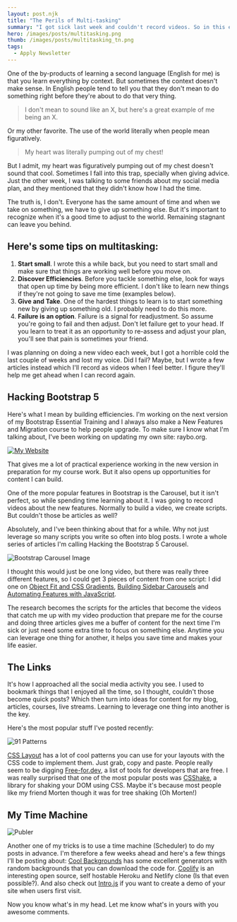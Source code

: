 ```yaml
---
layout: post.njk
title: "The Perils of Multi-tasking"
summary: "I got sick last week and couldn't record videos. So in this edition, I talk about the power of leveraging one activity to get multiple pieces of content, plus, how that can be a struggle when managing your life."
hero: /images/posts/multitasking.png
thumb: /images/posts/multitasking_tn.png
tags:
  - Apply Newsletter
---
```


One of the by-products of learning a second language (English for me) is that you learn everything by context. But sometimes the context doesn't make sense. In English people tend to tell you that they don't mean to do something right before they're about to do that very thing.

> I don't mean to sound like an X, but here's a great example of me being an X.

Or my other favorite. The use of the world literally when people mean figuratively.

> My heart was literally pumping out of my chest!

But I admit, my heart was figuratively pumping out of my chest doesn't sound that cool. Sometimes I fall into this trap, specially when giving advice. Just the other week, I was talking to some friends about my social media plan, and they mentioned that they didn't know how I had the time.

The truth is, I don't. Everyone has the same amount of time and when we take on something, we have to give up something else. But it's important to recognize when it's a good time to adjust to the world. Remaining stagnant can leave you behind.

## Here's some tips on multitasking:

1. **Start small**. I wrote this a while back, but you need to start small and make sure that things are working well before you move on.
1. **Discover Efficiencies**. Before you tackle something else, look for ways that open up time by being more efficient. I don't like to learn new things if they're not going to save me time (examples below).
1. **Give and Take**. One of the hardest things to learn is to start something new by giving up something old. I probably need to do this more.
1. **Failure is an option**. Failure is a signal for readjustment. So assume you're going to fail and then adjust. Don't let failure get to your head. If you learn to treat it as an opportunity to re-assess and adjust your plan, you'll see that pain is sometimes your friend.

I was planning on doing a new video each week, but I got a horrible cold the last couple of weeks and lost my voice. Did I fail? Maybe, but I wrote a few articles instead which I'll record as videos when I feel better. I figure they'll help me get ahead when I can record again.

## Hacking Bootstrap 5

Here's what I mean by building efficiencies. I'm working on the next version of my Bootstrap Essential Training and I always also make a New Features and Migration course to help people upgrade. To make sure I know what I'm talking about, I've been working on updating my own site: raybo.org.

[![My Website](https://media-exp1.licdn.com/dms/image/C4E12AQH4NP-znD7p0g/article-inline_image-shrink_1500_2232/0/1617208076263?e=1629936000&v=beta&t=miUneCvQhyfP7LyI15lQd2iHRpBWVdk6Hl4Wu4PSW2o)](https://raybo.org)

That gives me a lot of practical experience working in the new version in preparation for my course work. But it also opens up opportunities for content I can build.

One of the more popular features in Bootstrap is the Carousel, but it isn't perfect, so while spending time learning about it. I was going to record videos about the new features. Normally to build a video, we create scripts. But couldn't those be articles as well?

Absolutely, and I've been thinking about that for a while. Why not just leverage so many scripts you write so often into blog posts. I wrote a whole series of articles I'm calling Hacking the Bootstrap 5 Carousel.

![Bootstrap Carousel Image](https://media-exp1.licdn.com/dms/image/C4E12AQF_s06CS4x2Lg/article-inline_image-shrink_1500_2232/0/1617208533661?e=1629936000&v=beta&t=OukFZlP9wWOhM9c8zSmYqEfp4-X3JJ6K_9yGszAsAy0)

I thought this would just be one long video, but there was really three different features, so I could get 3 pieces of content from one script: I did one on [Object Fit and CSS Gradients](https://raybo.org/posts/2021-03-27-consistent-height-carousels-with-css-gradients-by-hacking-the-bootstrap-5-carousel/), [Building Sidebar Carousels](https://raybo.org/posts/2021-03-28-making-sidebar-carousels-with-css-by-hacking-the-bootstrap-5-carousel/) and [Automating Features with JavaScript](https://raybo.org/posts/2021-03-29-automating-the-creation-of-carousel-features-with-javascript-by-hacking-the-bootstrap-carousel/).

The research becomes the scripts for the articles that become the videos that catch me up with my video production that prepare me for the course and doing three articles gives me a buffer of content for the next time I'm sick or just need some extra time to focus on something else. Anytime you can leverage one thing for another, it helps you save time and makes your life easier.

## The Links

It's how I approached all the social media activity you see. I used to bookmark things that I enjoyed all the time, so I thought, couldn't those become quick posts? Which then turn into ideas for content for my blog, articles, courses, live streams. Learning to leverage one thing into another is the key.

Here's the most popular stuff I've posted recently:

![91 Patterns](https://media-exp1.licdn.com/dms/image/C4E12AQEOE73JGNlxBw/article-inline_image-shrink_1500_2232/0/1617210128316?e=1629936000&v=beta&t=xkb5CcVapKOneu9lizRl42W5y1M2o2h8Gl966EdwstI)

[CSS Layout](https://csslayout.io/) has a lot of cool patterns you can use for your layouts with the CSS code to implement them. Just grab, copy and paste. People really seem to be digging [Free-for.dev](https://free-for.dev/), a list of tools for developers that are free. I was really surprised that one of the most popular posts was [CSShake](https://elrumordelaluz.github.io/csshake/), a library for shaking your DOM using CSS. Maybe it's because most people like my friend Morten though it was for tree shaking (Oh Morten!)

## My Time Machine

![Publer](http://pixelprowess.com/i/2021-06-21_08-47-00.png)

Another one of my tricks is to use a time machine (Scheduler) to do my posts in advance. I'm therefore a few weeks ahead and here's a few things I'll be posting about: [Cool Backgrounds](https://coolbackgrounds.io/) has some excellent generators with random backgrounds that you can download the code for. [Coolify](https://coollabs.io/coolify) is an interesting open source, self hostable Heroku and Netlify clone (Is that even possible?). And also check out [Intro.js](https://introjs.com/) if you want to create a demo of your site when users first visit.

Now you know what's in my head. Let me know what's in yours with you awesome comments.
